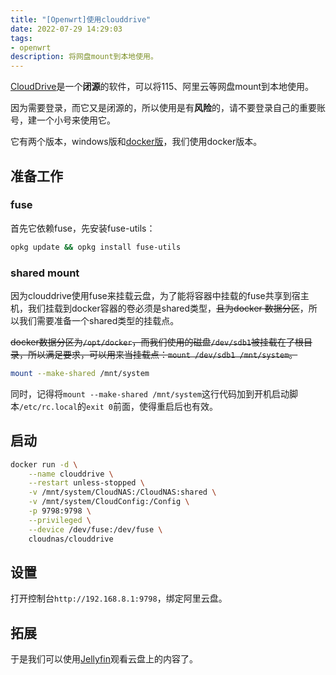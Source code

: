 ```yaml
---
title: "[Openwrt]使用clouddrive"
date: 2022-07-29 14:29:03
tags:
- openwrt
description: 将网盘mount到本地使用。
---
```

[CloudDrive](https://t.me/s/cloud_nas)是一个**闭源**的软件，可以将115、阿里云等网盘mount到本地使用。

因为需要登录，而它又是闭源的，所以使用是有**风险**的，请不要登录自己的重要账号，建一个小号来使用它。

它有两个版本，windows版和[docker版](https://hub.docker.com/r/cloudnas/clouddrive)，我们使用docker版本。

## 准备工作

### fuse

首先它依赖fuse，先安装fuse-utils：
```bash
opkg update && opkg install fuse-utils
```

### shared mount

因为clouddrive使用fuse来挂载云盘，为了能将容器中挂载的fuse共享到宿主机，我们挂载到docker容器的卷必须是shared类型，~~且为docker 数据分区~~，所以我们需要准备一个shared类型的挂载点。

~~docker数据分区为`/opt/docker`，而我们使用的磁盘`/dev/sdb1`被挂载在了根目录，所以满足要求，可以用来当挂载点：`mount /dev/sdb1 /mnt/system`。~~

```bash
mount --make-shared /mnt/system
```

同时，记得将`mount --make-shared /mnt/system`这行代码加到开机启动脚本`/etc/rc.local`的`exit 0`前面，使得重启后也有效。

## 启动

```bash
docker run -d \
    --name clouddrive \
    --restart unless-stopped \
    -v /mnt/system/CloudNAS:/CloudNAS:shared \
    -v /mnt/system/CloudConfig:/Config \
    -p 9798:9798 \
    --privileged \
    --device /dev/fuse:/dev/fuse \
    cloudnas/clouddrive
```

## 设置

打开控制台`http://192.168.8.1:9798`，绑定阿里云盘。

## 拓展

于是我们可以使用[Jellyfin](https://jellyfin.org/)观看云盘上的内容了。

